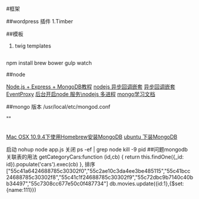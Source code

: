 #框架

##wordpress 插件 
1.Timber

##模板 
1. twig templates


##
npm install
brew
bower
gulp watch

##node

[Node.js + Express + MongoDB教程](http://www.jdon.com/idea/nodejs/node-express-mongo.html)
[nodejs 异步回调嵌套](http://blog.fens.me/nodejs-async/)
[异步回调嵌套 EventProxy](http://kb.cnblogs.com/page/121539/)
[后台开启node 服务\nodejs 多进程](https://cnodejs.org/topic/5021c2cff767cc9a51e684e3)
[mongo学习文档](https://cnodejs.org/topic/504b4924e2b84515770103dd)

##mongo 版本
/usr/local/etc/mongod.conf

""

## 

[Mac OSX 10.9.4下使用Homebrew安装MongoDB](http://www.inferjay.com/blog/2014/07/18/use-homebrew-install-mongodb-at-the-mac-osx-10.9.4/)
[ubuntu 下装MongoDB](http://docs.mongodb.org/master/tutorial/install-mongodb-on-ubuntu/?_ga=1.142864053.106317460.1438321587)



启动	nohup node app.js
关闭  ps -ef | grep node
			kill -9 pid
##问题mongodb
关联表的用法
	getCategoryCars:function  (id,cb) {
		return this.findOne({_id: id}).populate('cars').exec(cb)
	},
排序
["55c41a6424688785c30302f0","55c2ae10c3da4ee3be485115","55c41bcc24688785c30302f8","55c41c1f24688785c30302f9","55c72dbc9b7140c40bb34497","55c7308cc677e50c0f487734"]
db.movies.update({id:1},{$set:{name:111}})

